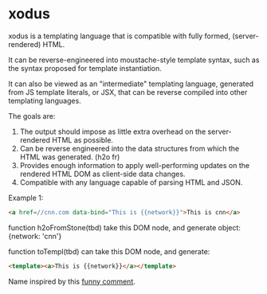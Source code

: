 # xodus

xodus is a templating language that is compatible with fully formed, (server-rendered) HTML.

It can be reverse-engineered into moustache-style template syntax, such as the syntax proposed for template instantiation.

It can also be viewed as an "intermediate" templating language, generated from JS template literals, or JSX, that can be reverse compiled into other templating languages.

The goals are:

1.  The output should impose as little extra overhead on the server-rendered HTML as possible.
2.  Can be reverse engineered into the data structures from which the HTML was generated. (h2o fr)
3.  Provides enough information to apply well-performing updates on the rendered HTML DOM as client-side data changes.
4.  Compatible with any language capable of parsing HTML and JSON.

Example 1:

```html
<a href=//cnn.com data-bind="This is {{network}}">This is cnn</a>
```

function h2oFromStone(tbd) take this DOM node, and generate object: {network: 'cnn'}

function toTempl(tbd) can take this DOM node, and generate:

```html
<template><a>This is {{network}}</a></template>
```

Name inspired by this [funny comment](https://twitter.com/davatron5000/status/1312955820137754624).

